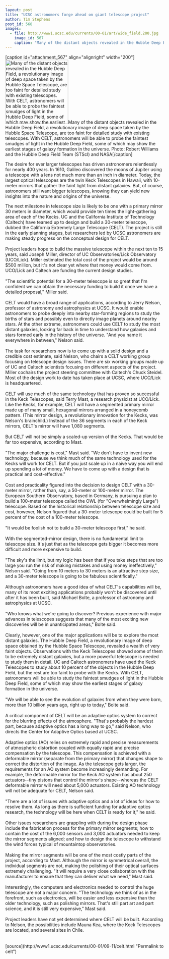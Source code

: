 ```yaml
---
layout: post
title: "UCSC astronomers forge ahead on giant telescope project"
author: Tim Stephens
post_id: 568
images:
  - file: http://www1.ucsc.edu/currents/00-01/art/wide_field.200.jpg
    image_id: 567
    caption: "Many of the distant objects revealed in the Hubble Deep Field, a revolutionary image of deep space taken by the Hubble Space Telescope, are too faint for detailed study with existing telescopes. With CELT, astronomers will be able to probe the faintest smudges of light in the Hubble Deep Field, some of which may show the earliest stages of galaxy formation in the universe. Photo: Robert Williams and the Hubble Deep Field Team (STScI) and NASA"
---
```


[caption id="attachment_567" align="alignright" width="200"]<a href="http://localhost/mysite/wp-content/uploads/2000/09/wide_field.200.jpg"><img class="size-full wp-image-567" src="http://localhost/mysite/wp-content/uploads/2000/09/wide_field.200.jpg" alt="Many of the distant objects revealed in the Hubble Deep Field, a revolutionary image of deep space taken by the Hubble Space Telescope, are too faint for detailed study with existing telescopes. With CELT, astronomers will be able to probe the faintest smudges of light in the Hubble Deep Field, some of which may show the earliest stages of galaxy formation in the universe. Photo: Robert Williams and the Hubble Deep Field Team (STScI) and NASA" width="200" height="203" /></a>Many of the distant objects revealed in the Hubble Deep Field, a revolutionary image of deep space taken by the Hubble Space Telescope, are too faint for detailed study with existing telescopes. With CELT, astronomers will be able to probe the faintest smudges of light in the Hubble Deep Field, some of which may show the earliest stages of galaxy formation in the universe. Photo: Robert Williams and the Hubble Deep Field Team (STScI) and NASA[/caption]
<p>
  The desire for ever larger telescopes has driven astronomers relentlessly for nearly 400 years. In 1610, Galileo discovered the moons of Jupiter using a telescope with a lens not much more than an inch in diameter. Today, the largest optical telescopes are the twin Keck Telescopes in Hawaii, with 10-meter mirrors that gather the faint light from distant galaxies. But, of course, astronomers still want bigger telescopes, knowing they can yield new insights into the nature and origins of the universe.
</p>The next milestone in telescope size is likely to be one with a primary mirror 30 meters in diameter, which would provide ten times the light-gathering area of each of the Kecks. UC and the California Institute of Technology (Caltech) have teamed up to design and build a 30-meter telescope, dubbed the California Extremely Large Telescope (CELT). The project is still in the early planning stages, but researchers led by UCSC astronomers are making steady progress on the conceptual design for CELT.<br>
<br>
Project leaders hope to build the massive telescope within the next ten to 15 years, said Joseph Miller, director of UC Observatories/Lick Observatory (UCO/Lick). Miller estimated the total cost of the project would be around $500 million, but it's not clear yet where that money would come from. UCO/Lick and Caltech are funding the current design studies.<br>
<br>
"The scientific potential for a 30-meter telescope is so great that I'm confident we can obtain the necessary funding to build it once we have a detailed proposal," Miller said.<br>
<br>
CELT would have a broad range of applications, according to Jerry Nelson, professor of astronomy and astrophysics at UCSC. It would enable astronomers to probe deeply into nearby star-forming regions to study the births of stars and possibly even to directly image planets around nearby stars. At the other extreme, astronomers could use CELT to study the most distant galaxies, looking far back in time to understand how galaxies and stars formed early in the history of the universe. "And you name it everywhere in between," Nelson said.<br>
<br>
The task for researchers now is to come up with a solid design and a credible cost estimate, said Nelson, who chairs a CELT working group focusing on telescope design issues. There are six working groups made up of UC and Caltech scientists focusing on different aspects of the project. Miller cochairs the project steering committee with Caltech's Chuck Steidel. Most of the design work to date has taken place at UCSC, where UCO/Lick is headquartered.<br>
<br>
CELT will use much of the same technology that has proven so successful in the Keck Telescopes, said Terry Mast, a research physicist at UCO/Lick. Like the Kecks, for example, CELT will have a segmented primary mirror made up of many small, hexagonal mirrors arranged in a honeycomb pattern. (This mirror design, a revolutionary innovation for the Kecks, was Nelson's brainchild.) Instead of the 36 segments in each of the Keck mirrors, CELT's mirror will have 1,080 segments.<br>
<br>
But CELT will not be simply a scaled-up version of the Kecks. That would be far too expensive, according to Mast.<br>
<br>
"The major challenge is cost," Mast said. "We don't have to invent new technology, because we think much of the same technology used for the Kecks will work for CELT. But if you just scale up in a naive way you will end up spending a lot of money. We have to come up with a design that is practical and cost-effective."<br>
<br>
Cost and practicality figured into the decision to design CELT with a 30-meter mirror, rather than, say, a 50-meter or 100-meter mirror. The European Southern Observatory, based in Germany, is pursuing a plan to build a 100-meter telescope called the OWL (for "Overwhelmingly Large") telescope. Based on the historical relationship between telescope size and cost, however, Nelson figured that a 30-meter telescope could be built for 5 percent of the cost of a 100-meter telescope.<br>
<br>
"It would be foolish not to build a 30-meter telescope first," he said.<br>
<br>
With the segmented-mirror design, there is no fundamental limit to telescope size. It's just that as the telescope gets bigger it becomes more difficult and more expensive to build.<br>
<br>
"The sky's the limit, but my logic has been that if you take steps that are too large you run the risk of making mistakes and using money ineffectively," Nelson said. "Going from 10 meters to 30 meters is an attractive step size, and a 30-meter telescope is going to be fabulous scientifically."<br>
<br>
Although astronomers have a good idea of what CELT's capabilities will be, many of its most exciting applications probably won't be discovered until after it has been built, said Michael Bolte, a professor of astronomy and astrophysics at UCSC.<br>
<br>
"Who knows what we're going to discover? Previous experience with major advances in telescopes suggests that many of the most exciting new discoveries will be in unanticipated areas," Bolte said.<br>
<br>
Clearly, however, one of the major applications will be to explore the most distant galaxies. The Hubble Deep Field, a revolutionary image of deep space obtained by the Hubble Space Telescope, revealed a wealth of very faint objects. Observations with the Keck Telescopes showed some of them to be extremely distant galaxies, but a more powerful telescope is needed to study them in detail. UC and Caltech astronomers have used the Keck Telescopes to study about 10 percent of the objects in the Hubble Deep Field, but the rest are too faint to probe with the Kecks. With CELT, astronomers will be able to study the faintest smudges of light in the Hubble Deep Field, some of which may show the earliest stages of galaxy formation in the universe.<br>
<br>
"We will be able to see the evolution of galaxies from when they were born, more than 10 billion years ago, right up to today," Bolte said.<br>
<br>
A critical component of CELT will be an adaptive optics system to correct for the blurring effects of the atmosphere. "That's probably the hardest part, because adaptive optics has a long way to go," said Nelson, who directs the Center for Adaptive Optics based at UCSC.<br>
<br>
Adaptive optics (AO) relies on extremely rapid and precise measurements of atmospheric distortion coupled with equally rapid and precise compensation by the telescope. This compensation is achieved with a deformable mirror (separate from the primary mirror) that changes shape to correct the distortion of the image. As the telescope gets larger, the requirements for an AO system become increasingly demanding. For example, the deformable mirror for the Keck AO system has about 250 actuators--tiny pistons that control the mirror's shape--whereas the CELT deformable mirror will need about 5,000 actuators. Existing AO technology will not be adequate for CELT, Nelson said.<br>
<br>
"There are a lot of issues with adaptive optics and a lot of ideas for how to resolve them. As long as there is sufficient funding for adaptive optics research, the technology will be here when CELT is ready for it," he said.<br>
<br>
Other issues researchers are grappling with during the design phase include the fabrication process for the primary mirror segments; how to contain the cost of the 6,000 sensors and 3,000 actuators needed to keep the mirror segments aligned; and how to design the telescope to withstand the wind forces typical of mountaintop observatories.<br>
<br>
Making the mirror segments will be one of the most costly parts of the project, according to Mast. Although the mirror is symmetrical overall, the individual segments are not, making the polishing of their optical surfaces extremely challenging. "It will require a very close collaboration with the manufacturer to ensure that they can deliver what we need," Mast said.<br>
<br>
Interestingly, the computers and electronics needed to control the huge telescope are not a major concern. "The technology we think of as in the forefront, such as electronics, will be easier and less expensive than the older technology, such as polishing mirrors. That's still part art and part science, and it is still very expensive," Mast said.<br>
<br>
Project leaders have not yet determined where CELT will be built. According to Nelson, the possibilities include Mauna Kea, where the Keck Telescopes are located, and several sites in Chile.<br>
<br>
<br>
[source](http://www1.ucsc.edu/currents/00-01/09-11/celt.html "Permalink to celt")
